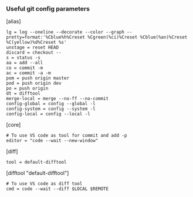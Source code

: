 ### Useful git config parameters ###

[alias]
```
lg = log --oneline --decorate --color --graph --pretty=format:'%Cblue%h%Creset %Cgreen(%ci)%Creset %Cblue(%an)%Creset %C(yellow)%d%Creset %s'
unstage = reset HEAD
discard = checkout --
s = status -s
aa = add --all
co = commit -m
ac = commit -a -m
pom = push origin master
pod = push origin dev
po = push origin
dt = difftool
merge-local = merge --no-ff --no-commit
config-global = config --global -l
config-system = config --system -l
config-local = config --local -l
```

[core]
```
# To use VS code as tool for commit and add -p
editor = "code --wait --new-window"
```

[diff]
```
tool = default-difftool
```

[difftool "default-difftool"]
```
# To use VS code as diff tool
cmd = code --wait --diff $LOCAL $REMOTE
```